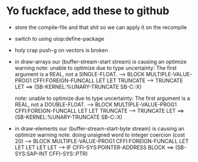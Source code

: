 # Yo fuckface, add these to github

- store the compile-file and that shit so we can apply it on the recompile
- switch to using uiop:define-package
- holy crap push-g on vectors is broken

- in draw-arrays our (buffer-stream-start stream) is causing an optimize warning
  note:
	unable to
	  optimize
	due to type uncertainty:
	  The first argument is a REAL, not a SINGLE-FLOAT.
	--> BLOCK MULTIPLE-VALUE-PROG1 CFFI:FOREIGN-FUNCALL LET LET TRUNCATE
	--> TRUNCATE LET
	==>
	  (SB-KERNEL:%UNARY-TRUNCATE SB-C::X)

  note:
	unable to
	  optimize
	due to type uncertainty:
	  The first argument is a REAL, not a DOUBLE-FLOAT.
	--> BLOCK MULTIPLE-VALUE-PROG1 CFFI:FOREIGN-FUNCALL LET LET TRUNCATE
	--> TRUNCATE LET
	==>
	  (SB-KERNEL:%UNARY-TRUNCATE SB-C::X)



- in draw-elements our (buffer-stream-start-byte stream) is causing an optimize warning
  note:
   doing unsigned word to integer coercion (cost 20)
   --> BLOCK MULTIPLE-VALUE-PROG1 CFFI:FOREIGN-FUNCALL LET LET LET LET LET
   --> IF CFFI-SYS:POINTER-ADDRESS BLOCK
   ==>
	 (SB-SYS:SAP-INT CFFI-SYS::PTR)
